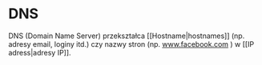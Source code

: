 # DNS
DNS (Domain Name Server) przekształca [[Hostname|hostnames]] (np. adresy email, loginy itd.) czy nazwy stron (np. www.facebook.com ) w [[IP adress|adresy IP]].